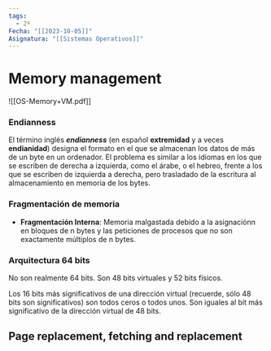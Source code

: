 ```yaml
---
tags:
  - 2º
Fecha: "[[2023-10-05]]"
Asignatura: "[[Sistemas Operativos]]"
---
```


# Memory management

![[OS-Memory+VM.pdf]]

### Endianness
El término inglés _**endianness**_ (en español **extremidad** y a veces **endianidad**) designa el formato en el que se almacenan los datos de más de un byte en un ordenador. El problema es similar a los idiomas en los que se escriben de derecha a izquierda, como el árabe, o el hebreo, frente a los que se escriben de izquierda a derecha, pero trasladado de la escritura al almacenamiento en memoria de los bytes.

### Fragmentación de memoria
* **Fragmentación Interna**: Memoria malgastada debido a la asignaciónn en bloques de n bytes y las peticiones de procesos que no son exactamente múltiplos de n bytes.

### Arquitectura 64 bits
No son realmente 64 bits. Son 48 bits virtuales y 52 bits físicos.

Los 16 bits más significativos de una dirección virtual (recuerde, sólo 48 bits son significativos) son todos ceros o todos unos. Son iguales al bit más significativo de la dirección virtual de 48 bits.


## Page replacement, fetching and replacement



